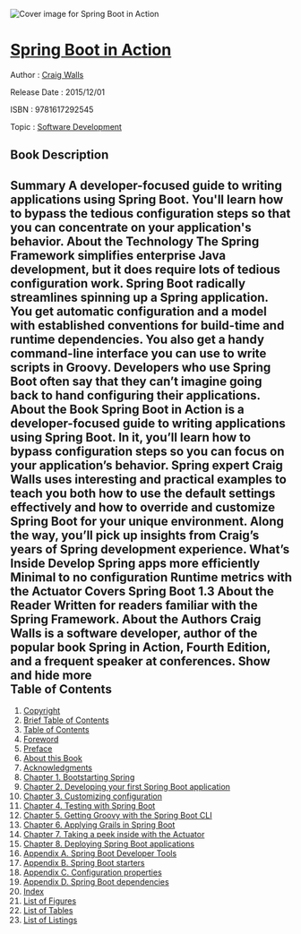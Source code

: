 ![Cover image for Spring Boot in Action](https://imgdetail.ebookreading.net/cover/cover/20200215/EB9781617292545.jpg)

[Spring Boot in Action](https://ebookreading.net/view/book/Spring+Boot+in+Action-EB9781617292545_1.html "Spring Boot in Action")
====================================================================================================================

Author : [Craig Walls](https://ebookreading.net/search/author/Craig+Walls)

Release Date : 2015/12/01

ISBN : 9781617292545

Topic : [Software Development](https://ebookreading.net/search/category/software-development)

Book Description
-----------------

 Summary
A developer-focused guide to writing applications using Spring Boot. You'll learn how to bypass the tedious configuration steps so that you can concentrate on your application's behavior.
About the Technology
The Spring Framework simplifies enterprise Java development, but it does require lots of tedious configuration work. Spring Boot radically streamlines spinning up a Spring application. You get automatic configuration and a model with established conventions for build-time and runtime dependencies. You also get a handy command-line interface you can use to write scripts in Groovy. Developers who use Spring Boot often say that they can’t imagine going back to hand configuring their applications.
About the Book
Spring Boot in Action is a developer-focused guide to writing applications using Spring Boot. In it, you’ll learn how to bypass configuration steps so you can focus on your application’s behavior. Spring expert Craig Walls uses interesting and practical examples to teach you both how to use the default settings effectively and how to override and customize Spring Boot for your unique environment. Along the way, you’ll pick up insights from Craig’s years of Spring development experience.
What’s Inside
Develop Spring apps more efficiently
Minimal to no configuration
Runtime metrics with the Actuator
Covers Spring Boot 1.3
About the Reader
Written for readers familiar with the Spring Framework.
About the Authors
Craig Walls is a software developer, author of the popular book Spring in Action, Fourth Edition, and a frequent speaker at conferences.
        Show and hide more                
Table of Contents
-----------------

1. [Copyright](https://ebookreading.net/view/book/Spring+Boot+in+Action-EB9781617292545_3.html)
1. [Brief Table of Contents](https://ebookreading.net/view/book/Spring+Boot+in+Action-EB9781617292545_4.html)
1. [Table of Contents](https://ebookreading.net/view/book/Spring+Boot+in+Action-EB9781617292545_5.html)
1. [Foreword](https://ebookreading.net/view/book/Spring+Boot+in+Action-EB9781617292545_6.html)
1. [Preface](https://ebookreading.net/view/book/Spring+Boot+in+Action-EB9781617292545_7.html)
1. [About this Book](https://ebookreading.net/view/book/Spring+Boot+in+Action-EB9781617292545_8.html)
1. [Acknowledgments](https://ebookreading.net/view/book/Spring+Boot+in+Action-EB9781617292545_9.html)
1. [Chapter 1. Bootstarting Spring](https://ebookreading.net/view/book/Spring+Boot+in+Action-EB9781617292545_10.html)
1. [Chapter 2. Developing your first Spring Boot application](https://ebookreading.net/view/book/Spring+Boot+in+Action-EB9781617292545_11.html)
1. [Chapter 3. Customizing configuration](https://ebookreading.net/view/book/Spring+Boot+in+Action-EB9781617292545_12.html)
1. [Chapter 4. Testing with Spring Boot](https://ebookreading.net/view/book/Spring+Boot+in+Action-EB9781617292545_13.html)
1. [Chapter 5. Getting Groovy with the Spring Boot CLI](https://ebookreading.net/view/book/Spring+Boot+in+Action-EB9781617292545_14.html)
1. [Chapter 6. Applying Grails in Spring Boot](https://ebookreading.net/view/book/Spring+Boot+in+Action-EB9781617292545_15.html)
1. [Chapter 7. Taking a peek inside with the Actuator](https://ebookreading.net/view/book/Spring+Boot+in+Action-EB9781617292545_16.html)
1. [Chapter 8. Deploying Spring Boot applications](https://ebookreading.net/view/book/Spring+Boot+in+Action-EB9781617292545_17.html)
1. [Appendix A. Spring Boot Developer Tools](https://ebookreading.net/view/book/Spring+Boot+in+Action-EB9781617292545_18.html)
1. [Appendix B. Spring Boot starters](https://ebookreading.net/view/book/Spring+Boot+in+Action-EB9781617292545_19.html)
1. [Appendix C. Configuration properties](https://ebookreading.net/view/book/Spring+Boot+in+Action-EB9781617292545_20.html)
1. [Appendix D. Spring Boot dependencies](https://ebookreading.net/view/book/Spring+Boot+in+Action-EB9781617292545_21.html)
1. [Index](https://ebookreading.net/view/book/Spring+Boot+in+Action-EB9781617292545_24.html)
1. [List of Figures](https://ebookreading.net/view/book/Spring+Boot+in+Action-EB9781617292545_25.html)
1. [List of Tables](https://ebookreading.net/view/book/Spring+Boot+in+Action-EB9781617292545_26.html)
1. [List of Listings](https://ebookreading.net/view/book/Spring+Boot+in+Action-EB9781617292545_27.html)
